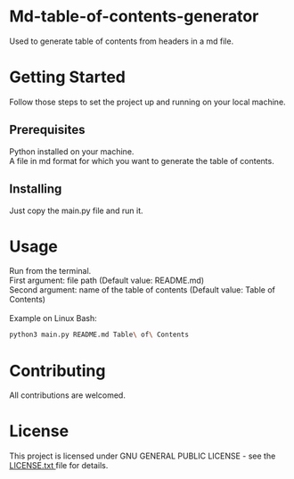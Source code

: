 # Md-table-of-contents-generator
Used to generate table of contents from headers in a md file.

<h1>Getting Started</h1>

Follow those steps to set the project up and running on your local machine.

<h2>Prerequisites </h2>

Python installed on your machine. </br>
A file in md format for which you want to generate the table of contents.

<h2>Installing</h2>

Just copy the main.py file and run it.

<h1>Usage</h1>
Run from the terminal. </br>
First argument: file path (Default value: README.md)</br>
Second argument: name of the table of contents (Default value: Table of Contents)</br></br>
Example on Linux Bash:

```sh
python3 main.py README.md Table\ of\ Contents
```

<h1>Contributing </h1>
All contributions are welcomed.

<h1>License</h1>
This project is licensed under  GNU GENERAL PUBLIC LICENSE - see the <a href='https://github.com/djeada/Md-table-of-contents-generator/blob/master/LICENSE.txtLICENSE.txt]'> LICENSE.txt </a> file for details.

